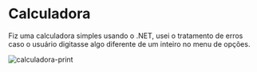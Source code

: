# Calculadora

Fiz uma calculadora simples usando o .NET, usei o tratamento de erros caso o usuário digitasse algo diferente de um inteiro no menu de opções.

![calculadora-print](https://github.com/claudiokoori/calculadora-simples-dotnet/assets/109890121/c95b2922-993c-4209-94e5-6fd419b72d77)
